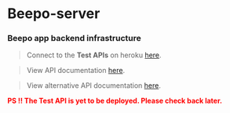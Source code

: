 # Beepo-server
### Beepo app backend infrastructure

>  Connect to the <b>Test APIs</b> on heroku [here](https://api.beepo-app.net).

>  View API documentation [here](https://api.beepo-app.net/docs).

>  View alternative API documentation [here](https://api.beepo-app.net/redoc).

 <b> <span style = "color:red"> PS ‼ The Test API is  yet to be  deployed. Please check back later. </span> </b>

